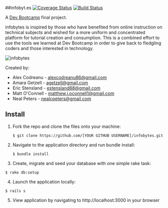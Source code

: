 ##infobyt.es [![Coverage Status](https://coveralls.io/repos/nealcpeters/infobytes/badge.png)](https://coveralls.io/r/nealcpeters/infobytes) [![Build Status](https://travis-ci.org/nealcpeters/infobytes.png?branch=master)](https://travis-ci.org/nealcpeters/infobytes)

A [Dev Bootcamp](http://www.devbootcamp.com) final project.

infobytes is inspired by those who have benefited from online instruction on technical subjects and wished for a more uniform and concentrated platform for tutorial creation and consumption.  This is a combined effort to use the tools we learned at Dev Bootcamp in order to give back to fledgling coders and those interested in technology.

![infobytes](http://i.imgur.com/iehgP3o.png)

Created by:

* Alex Codreanu - [alexcodreanu86@gmail.com](mailto:alexcodreanu86@gmail.com)
* Amara Getzell - [agetzell@gmail.com](mailto:agetzell@gmail.com)
* Eric Stensland - [estensland88@gmail.com](mailto:estensland88@gmail.com)
* Matt O'Connell - [matthew.j.oconnell1@gmail.com](mailto:matthew.j.oconnell1@gmail.com)
* Neal Peters - [nealcpeters@gmail.com](mailto:nealcpeters@gmail.com)

Install
--------

1. Fork the repo and clone the files onto your machine:

    ```
    $ git clone https://github.com/[YOUR GITHUB USERNAME]/infobytes.git
    ```

2. Navigate to the application directory and run bundle install:

    ```
    $ bundle install
    ```

3. Create, migrate and seed your database with one simple rake task:

  ```
  $ rake db:setup
  ```

4. Launch the application locally:

  ```
  $ rails s
  ```
5. View application by navigating to http://localhost:3000 in your browser
